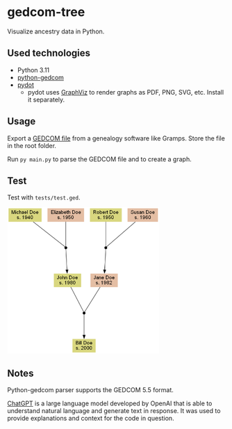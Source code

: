 # **gedcom-tree**

Visualize ancestry data in Python.

## **Used technologies**

- Python 3.11
- [python-gedcom](https://pypi.org/project/python-gedcom/)
- [pydot](https://pypi.org/project/pydot/)
    - pydot uses [GraphViz](https://graphviz.org/) to render graphs as PDF, PNG, SVG, etc. Install it separately.

## **Usage**

Export a [GEDCOM file](https://en.wikipedia.org/wiki/GEDCOM) from a genealogy software like Gramps. Store the file in the root folder.

Run `py main.py` to parse the GEDCOM file and to create a graph.

## **Test**

Test with `tests/test.ged`.

<img
  alt="Tree of a test family"
  src="tests/test.png"
  width="350px"
/>

## **Notes**

Python-gedcom parser supports the GEDCOM 5.5 format.

[ChatGPT](https://openai.com/blog/chatgpt/) is a large language model developed by OpenAI that is able to understand natural language and generate text in response. It was used to provide explanations and context for the code in question.